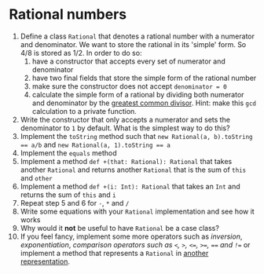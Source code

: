 # Rational numbers
1. Define a class `Rational` that denotes a rational number with a numerator and denominator. We want to store the rational in its 'simple' form. So 4/8 is stored as 1/2. In order to do so:
    1. have a constructor that accepts every set of numerator and denominator
    2. have two final fields that store the simple form of the rational number
    3. make sure the constructor does not accept `denominator = 0`
    4. calculate the simple form of a rational by dividing both numerator and denominator by the [greatest common divisor](https://en.wikipedia.org/wiki/Greatest_common_divisor#Using_Euclid.27s_algorithm). Hint: make this `gcd` calculation to a private function.
2. Write the constructor that only accepts a numerator and sets the denominator to `1` by default. What is the simplest way to do this?
3. Implement the `toString` method such that `new Rational(a, b).toString == a/b` and `new Rational(a, 1).toString == a`
4. Implement the `equals` method
5. Implement a method `def +(that: Rational): Rational` that takes another `Rational` and returns another `Rational` that is the sum of `this` and `other`
6. Implement a method `def +(i: Int): Rational` that takes an `Int` and returns the sum of `this` and `i`
7. Repeat step 5 and 6 for `-`, `*` and `/`
8. Write some equations with your `Rational` implementation and see how it works
9. Why would it **not** be useful to have `Rational` be a case class?
10. If you feel fancy, implement some more operators such as *inversion*, *exponentiation*, *comparison operators such as `<`, `>`, `<=`, `>=`, `==` and `!=`* or implement a method that represents a `Rational` in [another representation](https://en.wikipedia.org/wiki/Rational_number#Other_representations).
